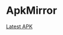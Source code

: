 # ApkMirror

[Latest APK](https://github.com/DerTyp7214/ApkMirror/blob/master/app/release/com.dertyp7214.apkmirror.apk?raw=true)
